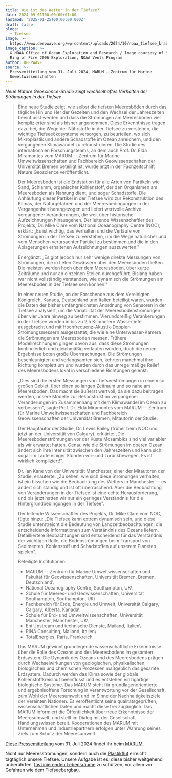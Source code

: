 ```yaml
---
title: Wie ist das Wetter in der Tiefsee?
date: 2024-09-01T00:00:00+01:00
lastmod: '2025-01-25T00:00:00.000Z'
draft: false
blogs:
  - Tiefsee
image: >-
  https://www.deepwave.org/wp-content/uploads/2024/10/noaa_tiefsee_krabben_submarine_ring_of_fire-980x735.jpg
image_caption: >-
  © NOAA Office of Ocean Exploration and Research / Image courtesy of Submarine
  Ring of Fire 2006 Exploration, NOAA Vents Program
author: DEEPWAVE
source: >-
  Pressemitteilung vom 31. Juli 2024, MARUM – Zentrum für Marine
  Umweltwissenschaften
---
```

*Neue Nature Geoscience-Studie zeigt wechselhaftes Verhalten der Strömungen in der Tiefsee*

> Eine neue Studie zeigt, wie selbst die tiefsten Meeresböden durch das tägliche Hin und Her der Gezeiten und den Wechsel der Jahreszeiten beeinflusst werden und dass die Strömungen am Meeresboden viel komplizierter sind als bisher angenommen. Diese Erkenntnisse tragen dazu bei, die Wege der Nährstoffe in der Tiefsee zu verstehen, die wichtige Tiefseeökosysteme versorgen, zu beurteilen, wo sich Mikroplastik und andere Schadstoffe im Ozean anreichern, und den vergangenen Klimawandel zu rekonstruieren. Die Studie des internationalen Forschungsteams, an dem auch Prof. Dr. Elda Miramontes vom MARUM -- Zentrum für Marine Umweltwissenschaften und Fachbereich Geowissenschaften der Universität Bremen beteiligt ist, wurde jetzt in der Fachzeitschrift Nature Geoscience veröffentlicht.
>
> Der Meeresboden ist die Endstation für alle Arten von Partikeln wie Sand, Schlamm, organischer Kohlenstoff, der den Organismen am Meeresboden als Nahrung dient, und sogar Schadstoffe. Die Anhäufung dieser Partikel in der Tiefsee wird zur Rekonstruktion des Klimas, der Naturgefahren und der Meeresbedingungen in der Vergangenheit herangezogen und liefert wertvolle Archive vergangener Veränderungen, die weit über historische Aufzeichnungen hinausgehen. Der leitende Wissenschaftler des Projekts, Dr. Mike Clare vom National Oceanography Centre (NOC), erklärt: „Es ist wichtig, das Verhalten und die Verläufe von Strömungen in der Tiefsee zu verstehen, um die Wege natürlicher und vom Menschen verursachter Partikel zu bestimmen und die in den Ablagerungen erhaltenen Aufzeichnungen auszuwerten."
>
> Er ergänzt: „Es gibt jedoch nur sehr wenige direkte Messungen von Strömungen, die in tiefen Gewässern über den Meeresboden fließen. Die meisten werden hoch über dem Meeresboden, über kurze Zeiträume und nur an einzelnen Stellen durchgeführt. Bislang haben war nicht vollständig verstanden, wie dynamisch die Strömungen am Meeresboden in der Tiefsee sein können."
>
> In einer neuen Studie, an der Forschende aus dem Vereinigten Königreich, Kanada, Deutschland und Italien beteiligt waren, wurden die Daten der bisher umfangreichsten Anordnung von Sensoren in der Tiefsee analysiert, um die Variabilität der Meeresbodenströmungen über vier Jahre hinweg zu bestimmen. Vierunddreißig Verankerungen in der Tiefsee wurden in bis zu 2,5 Kilometern Wassertiefe ausgebracht und mit Hochfrequenz-Akustik-Doppler-Strömungsmessern ausgestattet, die wie eine Unterwasser-Kamera die Strömungen am Meeresboden messen. Frühere Modellrechnungen gingen davon aus, dass diese Strömungen kontinuierlich und gleichmäßig verlaufen würden, doch die neuen Ergebnisse boten große Überraschungen. Die Strömungen beschleunigten und verlangsamten sich, kehrten manchmal ihre Richtung komplett um und wurden durch das unregelmäßige Relief des Meeresbodens lokal in verschiedene Richtungen gelenkt.
>
> „Dies sind die ersten Messungen von Tiefseeströmungen in einem so großen Gebiet, über einen so langen Zeitraum und so nahe am Meeresboden. Das macht sie äußerst wertvoll, da sie dazu beitragen werden, unsere Modelle zur Rekonstruktion vergangener Veränderungen im Zusammenhang mit dem Klimawandel im Ozean zu verbessern", sagte Prof. Dr. Elda Miramontes vom MARUM -- Zentrum für Marine Umweltwissenschaften und Fachbereich Geowissenschaften der Universität Bremen, Mitautorin der Studie.
>
> Der Hauptautor der Studie, Dr. Lewis Bailey (früher beim NOC und jetzt an der Universität von Calgary), erklärte: „Die Meeresbodenströmungen vor der Küste Mosambiks sind viel variabler als wir erwartet hatten. Genau wie die Strömungen im oberen Ozean ändert sich ihre Intensität zwischen den Jahreszeiten und kann sich sogar im Laufe einiger Stunden vor- und zurückbewegen. Es ist wirklich kompliziert!".
>
> Dr. Ian Kane von der Universität Manchester, einer der Mitautoren der Studie, erläuterte: „Zu sehen, wie sich diese Strömungen verhalten, ist ein bisschen wie die Beobachtung des Wetters in Manchester -- es ändert sich ständig und ist oft überraschend. Aber die Beobachtung von Veränderungen in der Tiefsee ist eine echte Herausforderung, und bis jetzt hatten wir nur ein geringes Verständnis für die Hintergrundbedingungen in der Tiefsee".
>
> Der leitende Wissenschaftler des Projekts, Dr. Mike Clare vom NOC, fügte hinzu: „Die Tiefsee kann extrem dynamisch sein, und diese Studie unterstreicht die Bedeutung von Langzeitbeobachtungen, die entscheidende Informationen zum Verständnis des Ozeans liefern. Detailliertere Beobachtungen sind entscheidend für das Verständnis der wichtigen Rolle, die Bodenströmungen beim Transport von Sedimenten, Kohlenstoff und Schadstoffen auf unserem Planeten spielen".
>
> Beteiligte Institutionen:
>
> * MARUM -- Zentrum für Marine Umweltwissenschaften und Fakultät für Geowissenschaften, Universität Bremen, Bremen, Deutschland\\
> * National Oceanography Centre, Southampton, UK\\
> * Schule für Meeres- und Geowissenschaften, Universität Southampton, Southampton, UK\\
> * Fachbereich für Erde, Energie und Umwelt, Universität Calgary, Calgary, Alberta, Kanada\\
> * Schule für Erd- und Umweltwissenschaften, Universität Manchester, Manchester, UK\\
> * Eni Upstream und technische Dienste, Mailand, Italien\\
> * RINA Consulting, Mailand, Italien\\
> * TotalEnergies, Paris, Frankreich
>
> Das MARUM gewinnt grundlegende wissenschaftliche Erkenntnisse über die Rolle des Ozeans und des Meeresbodens im gesamten Erdsystem. Die Dynamik des Ozeans und des Meeresbodens prägen durch Wechselwirkungen von geologischen, physikalischen, biologischen und chemischen Prozessen maßgeblich das gesamte Erdsystem. Dadurch werden das Klima sowie der globale Kohlenstoffkreislauf beeinflusst und es entstehen einzigartige biologische Systeme. Das MARUM steht für grundlagenorientierte und ergebnisoffene Forschung in Verantwortung vor der Gesellschaft, zum Wohl der Meeresumwelt und im Sinne der Nachhaltigkeitsziele der Vereinten Nationen. Es veröffentlicht seine qualitätsgeprüften, wissenschaftlichen Daten und macht diese frei zugänglich. Das MARUM informiert die Öffentlichkeit über neue Erkenntnisse der Meeresumwelt, und stellt im Dialog mit der Gesellschaft Handlungswissen bereit. Kooperationen des MARUM mit Unternehmen und Industriepartnern erfolgen unter Wahrung seines Ziels zum Schutz der Meeresumwelt.

[Diese Pressemitteilung](https://www.marum.de/Tiefsee-Stroemungen.html)&nbsp;vom 31. Juli 2024 findet ihr beim&nbsp;[MARUM](https://www.marum.de/index.html).

Nicht nur Meeresströmungen, sondern auch die&nbsp;[Plastikflut](https://www.deepwave.org/tiefseegraben-muellhalde-am-meeresgrund/)&nbsp;erreicht tagtäglich unsere Tiefsee. Unsere Aufgabe ist es, diese bisher weitgehend unberührten,&nbsp;[faszinierenden Lebensräume](https://www.deepwave.org/gefaehrdete-artenvielfalt-in-zukuenftigem-bergbau-hotspot/)&nbsp;zu schützen, vor allem vor Gefahren wie dem&nbsp;[Tiefseebergbau](https://www.deepwave.org/tiefseebergbau-fuer-einsteigerinnen/).
